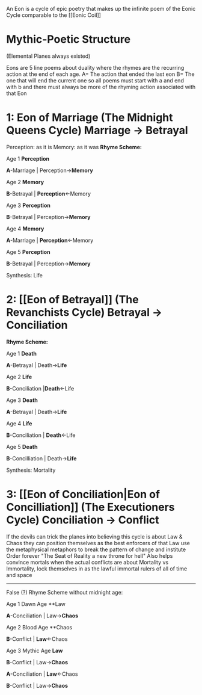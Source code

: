 An Eon is a cycle of epic poetry that makes up the infinite poem of the Eonic Cycle comparable to the [[Eonic Coil]]
# Mythic-Poetic Structure
(Elemental Planes always existed)

Eons are 5 line poems about duality where the rhymes are the recurring action at the end of each age. 
A= The action that ended the last eon
B= The one that will end the current one
so all poems must start with a and end with b
and there must always be more of the rhyming action associated with that Eon

# 1: Eon of Marriage (The Midnight Queens Cycle) Marriage -> Betrayal
Perception: as it is 
Memory: as it was
**Rhyme Scheme:**

Age 1 **Perception**

**A**-Marriage | Perception->**Memory**


Age 2 **Memory**

**B**-Betrayal | **Perception**<-Memory


Age 3 **Perception**

**B**-Betrayal | Perception->**Memory**


Age 4 **Memory**

**A**-Marriage | **Perception**<-Memory


Age 5 **Perception**

**B**-Betrayal | Perception->**Memory**

Synthesis: Life

# 2: [[Eon  of Betrayal]] (The Revanchists Cycle) Betrayal -> Conciliation
**Rhyme Scheme:**

Age 1 **Death**

**A**-Betrayal | Death->**Life**

Age 2 **Life**

**B**-Conciliation |**Death**<-Life

Age 3 **Death**

**A**-Betrayal | Death->**Life**

Age 4 **Life**

**B**-Conciliation | **Death**<-Life

Age 5 **Death**

**B**-Concilliation | Death->**Life**

Synthesis: Mortality

# 3: [[Eon of Conciliation|Eon of Concilliation]] (The Executioners Cycle) Conciliation -> Conflict

If the devils can trick the planes into believing this cycle is about Law & Chaos they can position themselves as the best enforcers of that Law use the metaphysical metaphors to break the pattern of change and institute Order forever "The Seat of Reality a new throne for hell" Also helps convince mortals when the actual conflicts are about Mortality vs Immortality, lock themselves in as the lawful immortal rulers of all of time and space

---


False (?) Rhyme Scheme without midnight age:

Age 1 Dawn Age **Law 

**A**-Conciliation |  Law->**Chaos**

Age 2 Blood Age **Chaos

**B**-Conflict |  **Law**<-Chaos

Age 3 Mythic Age **Law**

**B**-Conflict |  Law->**Chaos**

**A**-Conciliation |  **Law**<-Chaos

**B**-Conflict | Law->**Chaos**
